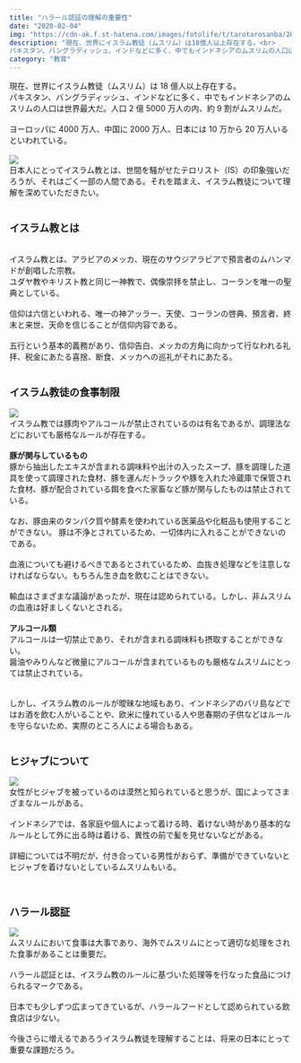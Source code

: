 ```yaml
---
title: "ハラール認証の理解の重要性"
date: "2020-02-04"
img: "https://cdn-ak.f.st-hatena.com/images/fotolife/t/tarotarosanba/20200204/20200204123559.jpg"
description: "現在、世界にイスラム教徒（ムスリム）は18億人以上存在する。<br>
パキスタン、バングラディッシュ、インドなどに多く、中でもインドネシアのムスリムの人口は世界最大だ。人口2億5000万人の内、約9割がムスリムである。"
category: "教育"
---
```


現在、世界にイスラム教徒（ムスリム）は 18 億人以上存在する。<br>
パキスタン、バングラディッシュ、インドなどに多く、中でもインドネシアのムスリムの人口は世界最大だ。人口 2 億 5000 万人の内、約 9 割がムスリムだ。<br>
<br>
ヨーロッパに 4000 万人、中国に 2000 万人、日本には 10 万から 20 万人いるといわれている。<br>
<br>
<img src="https://cdn-ak.f.st-hatena.com/images/fotolife/t/tarotarosanba/20200204/20200204123615.gif">
<br>
日本人にとってイスラム教とは、世間を騒がせたテロリスト（IS）の印象強いだろうが、それはごく一部の人間である。それを踏まえ、イスラム教徒について理解を深めていただきたい。<br>
<br>

<h3><font size="4"><b>イスラム教とは</b></font></h3>
<br>
イスラム教とは、アラビアのメッカ、現在のサウジアラビアで預言者のムハンマドが創唱した宗教。<br>
<be>
ユダヤ教やキリスト教と同じ一神教で、偶像崇拝を禁止し、コーランを唯一の聖典としている。<br>
<br>
信仰は六信といわれる、唯一の神アッラー、天使、コーランの啓典、預言者、終末と来世、天命を信じることが信仰内容である。<br>
<br>
五行という基本的義務があり、信仰告白、メッカの方角に向かって行なわれる礼拝、税金にあたる喜捨、断食、メッカへの巡礼がそれにあたる。<br>
<br>
<h3><font size="4"><b>イスラム教徒の食事制限</b></font></h3>
<img src="https://cdn-ak.f.st-hatena.com/images/fotolife/t/tarotarosanba/20200204/20200204124019.jpg">
<br>
イスラム教では豚肉やアルコールが禁止されているのは有名であるが、調理法などにおいても厳格なルールが存在する。<br>
<br>
<b>豚が関与しているもの</b><br>
豚から抽出したエキスが含まれる調味料や出汁の入ったスープ、豚を調理した道具を使って調理された食材、豚を運んだトラックや豚を入れた冷蔵庫で保管された食材、豚が配合されている餌を食べた家畜など豚が関与したものは禁止されている。<br>
<br>
なお、豚由来のタンパク質や酵素を使われている医薬品や化粧品も使用することができない。
豚は不浄とされているため、一切体内に入れることができないのである。<br>
<br>
血液についても避けるべきであるとされているため、血抜き処理などを注意しなければならない。もちろん生き血を飲むことはできない。<br>
<br>
輸血はさまざまな議論があったが、現在は認められている。しかし、非ムスリムの血液は好ましくないとされる。<br>
<br>
<b>アルコール類</b><br>
アルコールは一切禁止であり、それが含まれる調味料も摂取することができない。<br>
醤油やみりんなど微量にアルコールが含まれているものも厳格なムスリムにとっては禁止されている。<br>
<br>
<br>
しかし、イスラム教のルールが曖昧な地域もあり、インドネシアのバリ島などではお酒を飲む人がいることや、欧米に憧れている人や思春期の子供などはルールを守らないため、実際のところ人による場合もある。<br>
<br>
<h3><font size="4"><b>ヒジャブについて</b></font></h3>
<img src="https://cdn-ak.f.st-hatena.com/images/fotolife/t/tarotarosanba/20200204/20200204124545.jpg">
<br>
女性がヒジャブを被っているのは漠然と知られていると思うが、国によってさまざまなルールがある。<br>
<br>
インドネシアでは、各家庭や個人によって着ける時、着けない時があり基本的なルールとして外に出る時は着ける、異性の前で髪を見せないなどがある。<br>
<br>
詳細については不明だが、付き合っている男性がおらず、準備ができていないとヒジャブを着けないとしているムスリムもいる。<br>
<br>
<br>
<h3><font size="4"><b>ハラール認証</b></font></h3>
<img src="https://cdn-ak.f.st-hatena.com/images/fotolife/t/tarotarosanba/20200204/20200204124032.jpg">
<br>
ムスリムにおいて食事は大事であり、海外でムスリムにとって適切な処理をされた食事があることは重要だ。<br>
<br>
ハラール認証とは、イスラム教のルールに基づいた処理等を行なった食品につけられるマークである。<br>
<br>
日本でも少しずつ広まってきているが、ハラールフードとして認められている飲食店は少ない。<br>
<br>
今後さらに増えるであろうイスラム教徒を理解することは、将来の日本にとって重要な課題だろう。<br>
<br>
<br>
